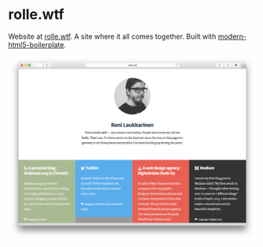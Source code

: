 # rolle.wtf

Website at [rolle.wtf](http://rolle.wtf). A site where it all comes together. Built with [modern-html5-boilerplate](https://github.com/ronilaukkarinen/modern-html5-boilerplate).

![](https://raw.githubusercontent.com/ronilaukkarinen/rolle.wtf/master/screenshot.png "Screenshot")